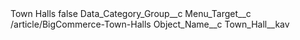 <?xml version="1.0" encoding="UTF-8"?>
<CustomMetadata xmlns="http://soap.sforce.com/2006/04/metadata" xmlns:xsi="http://www.w3.org/2001/XMLSchema-instance" xmlns:xsd="http://www.w3.org/2001/XMLSchema">
    <label>Town Halls</label>
    <protected>false</protected>
    <values>
        <field>Data_Category_Group__c</field>
        <value xsi:nil="true"/>
    </values>
    <values>
        <field>Menu_Target__c</field>
        <value xsi:type="xsd:string">/article/BigCommerce-Town-Halls</value>
    </values>
    <values>
        <field>Object_Name__c</field>
        <value xsi:type="xsd:string">Town_Hall__kav</value>
    </values>
</CustomMetadata>
